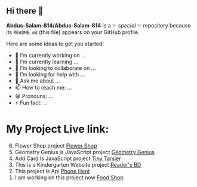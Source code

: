 ## Hi there 👋
<style>
  
    #project-junear{
    display: flex;
    flex-direction: column-reverse;
}
    
 
</style>

**Abdus-Salam-814/Abdus-Salam-814** is a ✨ _special_ ✨ repository because its `README.md` (this file) appears on your GitHub profile.

Here are some ideas to get you started:

- 🔭 I’m currently working on ...
- 🌱 I’m currently learning ...
- 👯 I’m looking to collaborate on ...
- 🤔 I’m looking for help with ...
- 💬 Ask me about ...
- 📫 How to reach me: ...
- 😄 Pronouns: ...
- ⚡ Fun fact: ...

<h1>My Project Live link:</h1>
<ol id="project-junear">
  <li>I am working on this project now <a href="https://abdus-salam-814.github.io/food-store/" target="blank" >Food Shop</a> </li>
  <li> This project is Api <a href="https://abdus-salam-814.github.io/phone-hent-api/" target="blank" >Phone Hent</a> </li>
 
  <li> This is a Kindergarten Website project   <a href="https://fanciful-puppy-6db004.netlify.app/" target="blank" >Reader's BD</a> </li>
  <li> Add Card Is JavaScript project   <a href="https://tiny-tarsier-63ee16.netlify.app/" target="blank" >Tiny Tarsier</a> </li>
  <li> Geometry Genius is JavaScript project   <a href="https://famous-snickerdoodle-bff9f1.netlify.app/" target="blank" >Geometry Genius</a> </li>
  <li> Flower Shop project   <a href="https://abdus-salam-bd.github.io/full-web-design-courses-my-code/Modul%206%20flower-shop/index.html" target="blank" >Flower Shop</a> </li>
  
</ol>
